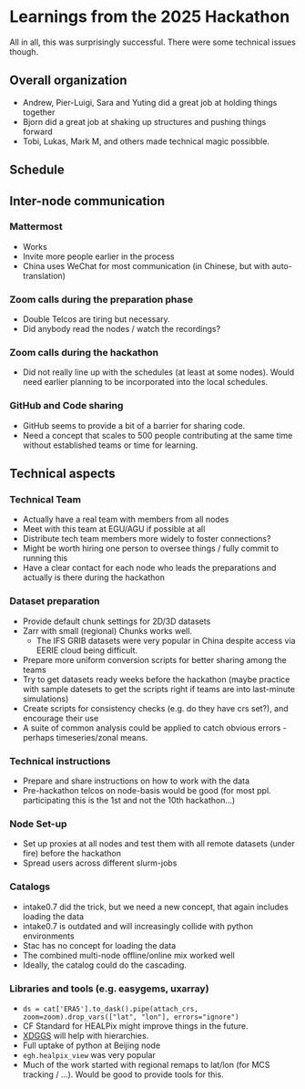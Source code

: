 # Learnings from the 2025 Hackathon

All in all, this was surprisingly successful. There were some technical issues though.

## Overall organization

* Andrew, Pier-Luigi, Sara and Yuting did a great job at holding things together
* Bjorn did a great job at shaking up structures and pushing things forward
* Tobi, Lukas, Mark M, and others made technical magic possibble.

## Schedule

## Inter-node communication

### Mattermost

* Works
* Invite more people earlier in the process
* China uses WeChat for most communication (in Chinese, but with auto-translation)

### Zoom calls during the preparation phase

* Double Telcos are tiring but necessary.
* Did anybody read the nodes / watch the recordings?

### Zoom calls during the hackathon

* Did not really line up with the schedules (at least at some nodes). Would need earlier planning to be incorporated into the local schedules.

### GitHub and Code sharing

* GitHub seems to provide a bit of a barrier for sharing code.
* Need a concept that scales to 500 people contributing at the same time without established teams or time for learning.

## Technical aspects

### Technical Team

* Actually have a real team with members from all nodes
* Meet with this team at EGU/AGU if possible at all
* Distribute tech team members more widely to foster connections?
* Might be worth hiring one person to oversee things / fully commit to running this
* Have a clear contact for each node who leads the preparations and actually is there during the hackathon

### Dataset preparation

* Provide default chunk settings for 2D/3D datasets
* Zarr with small (regional) Chunks works well.
    * The IFS GRIB datasets were very popular in China despite access via EERIE cloud being difficult.
* Prepare more uniform conversion scripts for better sharing among the teams
* Try to get datasets ready weeks before the hackathon (maybe practice with sample datesets to get the scripts right if teams are into last-minute simulations)
* Create scripts for consistency checks (e.g. do they have crs set?), and encourage their use
* A suite of common analysis could be applied to catch obvious errors - perhaps timeseries/zonal means.

### Technical instructions

* Prepare and share instructions on how to work with the data
* Pre-hackathon telcos on node-basis would be good (for most ppl. participating this is the 1st and not the 10th hackathon...)

### Node Set-up

* Set up proxies at all nodes and test them with all remote datasets (under fire) before the hackathon
* Spread users across different slurm-jobs

### Catalogs

* intake0.7 did the trick, but we need a new concept, that again includes loading the data
* intake0.7 is outdated and will increasingly collide with python environments
* Stac has no concept for loading the data
* The combined multi-node offline/online mix worked well
* Ideally, the catalog could do the cascading.

### Libraries and tools (e.g. easygems, uxarray)

* `ds = cat['ERA5'].to_dask().pipe(attach_crs, zoom=zoom).drop_vars(["lat", "lon"], errors="ignore")`
* CF Standard for HEALPix might improve things in the future.
* [XDGGS](https://xdggs.readthedocs.io/en/latest/tutorials/healpix.html) will help with hierarchies.
* Full uptake of python at Beijing node
* `egh.healpix_view` was very popular
* Much of the work started with regional remaps to lat/lon (for MCS tracking / ...). Would be good to provide tools for this.
